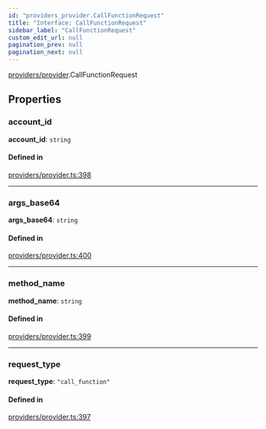 ```yaml
---
id: "providers_provider.CallFunctionRequest"
title: "Interface: CallFunctionRequest"
sidebar_label: "CallFunctionRequest"
custom_edit_url: null
pagination_prev: null
pagination_next: null
---
```


[providers/provider](../modules/providers_provider.md).CallFunctionRequest

## Properties

### account\_id

 **account\_id**: `string`

#### Defined in

[providers/provider.ts:398](https://github.com/near/near-api-js/blob/a0c9a104/packages/near-api-js/src/providers/provider.ts#L398)

___

### args\_base64

 **args\_base64**: `string`

#### Defined in

[providers/provider.ts:400](https://github.com/near/near-api-js/blob/a0c9a104/packages/near-api-js/src/providers/provider.ts#L400)

___

### method\_name

 **method\_name**: `string`

#### Defined in

[providers/provider.ts:399](https://github.com/near/near-api-js/blob/a0c9a104/packages/near-api-js/src/providers/provider.ts#L399)

___

### request\_type

 **request\_type**: ``"call_function"``

#### Defined in

[providers/provider.ts:397](https://github.com/near/near-api-js/blob/a0c9a104/packages/near-api-js/src/providers/provider.ts#L397)

